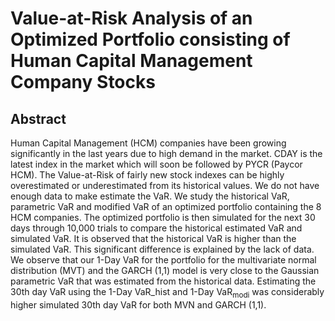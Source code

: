 # Value-at-Risk Analysis of an Optimized Portfolio consisting of Human Capital Management Company Stocks
## Abstract

Human Capital Management (HCM) companies have been growing significantly in the last years due to high demand in the market. CDAY is the latest index in the market which will soon be followed by PYCR (Paycor HCM). The Value-at-Risk of fairly new stock indexes can be highly overestimated or underestimated from its historical values. We do not have enough data to make estimate the VaR. We study the historical VaR, parametric VaR and modified VaR of an optimized portfolio containing the 8 HCM companies. The optimized portfolio is then simulated for the next 30 days through 10,000 trials to compare the historical estimated VaR and simulated VaR. It is observed that the historical VaR is higher than the simulated VaR. This significant difference is explained by the lack of data. We observe that our 1-Day VaR for the portfolio for the multivariate normal distribution (MVT) and the GARCH (1,1) model is very close to the Gaussian parametric VaR that was estimated from the historical data. Estimating the 30th day VaR using the 1-Day VaR_hist and 1-Day VaR<sub>modi</sub> was considerably higher simulated 30th day VaR for both MVN and GARCH (1,1).
